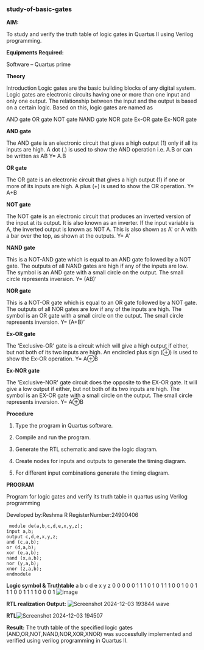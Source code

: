 ### study-of-basic-gates

**AIM:** 

To study and verify the truth table of logic gates in Quartus II using Verilog programming.

**Equipments Required:**

Software – Quartus prime 

**Theory**

Introduction Logic gates are the basic building blocks of any digital system. Logic gates are electronic circuits having one or more than one input and only one output. The relationship between the input and the output is based on a certain logic. Based on this, logic gates are named as

AND gate OR gate NOT gate NAND gate NOR gate Ex-OR gate Ex-NOR gate

**AND gate**

The AND gate is an electronic circuit that gives a high output (1) only if all its inputs are high. A dot (.) is used to show the AND operation i.e. A.B or can be written as AB
Y= A.B

**OR gate** 

The OR gate is an electronic circuit that gives a high output (1) if one or more of its inputs are high. A plus (+) is used to show the OR operation.
Y= A+B

**NOT gate**

The NOT gate is an electronic circuit that produces an inverted version of the input at its output. It is also known as an inverter. If the input variable is A, the inverted output is known as NOT A. This is also shown as A' or A with a bar over the top, as shown at the outputs.
Y= A'

**NAND gate**

This is a NOT-AND gate which is equal to an AND gate followed by a NOT gate. The outputs of all NAND gates are high if any of the inputs are low. The symbol is an AND gate with a small circle on the output. The small circle represents inversion.
Y= (AB)’

**NOR gate**

This is a NOT-OR gate which is equal to an OR gate followed by a NOT gate. The outputs of all NOR gates are low if any of the inputs are high. The symbol is an OR gate with a small circle on the output. The small circle represents inversion.
Y= (A+B)’

**Ex-OR gate**

The 'Exclusive-OR' gate is a circuit which will give a high output if either, but not both of its two inputs are high. An encircled plus sign (⊕) is used to show the Ex-OR operation.
Y= A⊕B

**Ex-NOR gate**

The 'Exclusive-NOR' gate circuit does the opposite to the EX-OR gate. It will give a low output if either, but not both of its two inputs are high. The symbol is an EX-OR gate with a small circle on the output. The small circle represents inversion.
Y= A⊕B

**Procedure** 

1.	Type the program in Quartus software.

2.	Compile and run the program.

3.	Generate the RTL schematic and save the logic diagram.

4.	Create nodes for inputs and outputs to generate the timing diagram.

5.	For different input combinations generate the timing diagram.


**PROGRAM**

Program for logic gates and verify its truth table in quartus using Verilog programming

 Developed by:Reshma R RegisterNumber:24900406

```
 module de(a,b,c,d,e,x,y,z);
input a,b;
output c,d,e,x,y,z;
and (c,a,b);
or (d,a,b);
xor (e,a,b);
nand (x,a,b);
nor (y,a,b);
xnor (z,a,b);
endmodule
 ```
**Logic symbol & Truthtable**
a	b	c	d	e	x	y	z
0	0	0	0	0	1	1	1
0	1	0	1	1	1	0	0
1	0	0	1	1	1	0	0
1	1	1	1	0	0	0	1
![image](https://github.com/user-attachments/assets/54fdcae6-7fd1-4b5d-bb79-3b53b68b1b97)


**RTL realization Output:** ![Screenshot 2024-12-03 193844 wave](https://github.com/user-attachments/assets/434c06c9-3585-4ea9-828e-a49262a7159e)

**RTL**![Screenshot 2024-12-03 194507](https://github.com/user-attachments/assets/c99e4d2b-082f-4a1c-8b02-f7dc1827c8e3)


**Result:**
The truth table of the specified logic gates (AND,OR,NOT,NAND,NOR,XOR,XNOR) was successfully implemented and verified using verilog programming in Quartus II.



